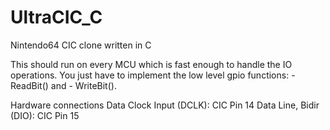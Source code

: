 # UltraCIC_C
Nintendo64 CIC clone written in C

This should run on every MCU which is fast enough to
handle the IO operations.
You just have to implement the low level gpio functions:
    - ReadBit() and
    - WriteBit().

Hardware connections
Data Clock Input (DCLK): CIC Pin 14
Data Line, Bidir (DIO):  CIC Pin 15